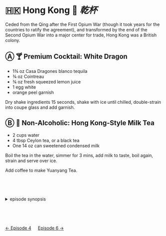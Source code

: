 🇭🇰 Hong Kong 🥂 _乾杯_
======================

Ceded from the Qing after the First Opium War (though it took years for the countries
to ratify the agreement), and transformed by the end of the Second Opium War into a
major center for trade, Hong Kong was a British colony.

Ⓐ 🍸 Premium Cocktail: White Dragon
------------------------------------

- 1¾ oz Casa Dragones blanco tequila
- ¾ oz Cointreau
- ¾ oz fresh squeezed lemon juice
- 1 egg white
- orange peel garnish

Dry shake ingredients 15 seconds, shake with ice until chilled, double-strain into coupe
glass and add garnish.

Ⓑ 🥛 Non-Alcoholic: Hong Kong-Style Milk Tea
---------------------------------------------

- 2 cups water
- 4 tbsp Ceylon tea, or a black tea
- One 14 oz can sweetened condensed milk

Boil the tea in the water, simmer for 3 mins, add milk to taste, boil again, strain and
serve over ice.

Add coffee to make Yuanyang Tea.

<style>details {margin:2cm 0} details>p {margin:0 1ex;font-size:36pt}</style>

<details><summary>episode synopsis</summary><p>🇭🇰💷🐉👮</p><ul>
<li><a href="https://www.wgbh.org/programs/2022/01/30/around-the-world-in-80-days-episode-5-recap-i-read-the-news-today-oh-boy">WGBH: Episode 5 recap: I read the news today; oh boy</a></li>
<li><a href="https://www.thereviewgeek.com/aroundtheworldin80days-s1e5review/">The Review Geek: Season 1 Episode 5 Recap & Review</a></li>
</ul></details>

[← Episode 4](ep4.md)
&emsp;
[Episode 6 →](ep6.md)
